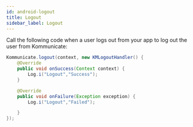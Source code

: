 ```yaml
---
id: android-logout
title: Logout
sidebar_label: Logout
---
```


Call the following code when a user logs out from your app to log out the user from Kommunicate:


```java
Kommunicate.logout(context, new KMLogoutHandler() {
    @Override
    public void onSuccess(Context context) {
        Log.i("Logout","Success");
    }

    @Override
    public void onFailure(Exception exception) {
        Log.i("Logout","Failed");

    }
});
 ```      
        

